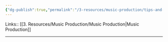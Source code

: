 ```yaml
---
{"dg-publish":true,"permalink":"/3-resources/music-production/tips-and-tricks-music-production/"}
---
```


Links:: [[3. Resources/Music Production/Music Production\|Music Production]]

---

